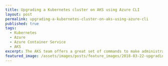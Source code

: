 ```yaml
---
title: Upgrading a Kubernetes cluster on AKS using Azure CLI
layout: post
permalink: upgrading-a-kubernetes-cluster-on-aks-using-azure-cli
published: true
tags:
  - Kubernetes
  - Azure
  - Azure Container Service
  - AKS
excerpt: The AKS team offers a great set of commands to make administrative operations for Kubernetes clusters very easy. This article demonstrates how to upgrade a AKS cluster.
featured_image: /assets/images/posts/feature_images/2018-03-22-upgrading-a-kubernetes-cluster-on-aks-using-azure-cli.jpg
---
```


